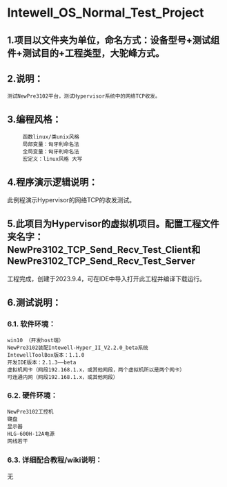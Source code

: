 # Intewell_OS_Normal_Test_Project


## 1.项目以文件夹为单位，命名方式：设备型号+测试组件+测试目的+工程类型，大驼峰方式。

## 2.说明：

    测试NewPre3102平台，测试Hypervisor系统中的网络TCP收发。

## 3.编程风格：

         函数linux/类unix风格
         局部变量：匈牙利命名法
         全局变量：匈牙利命名法
         宏定义：linux风格 大写
		 

## 4.程序演示逻辑说明：

此例程演示Hypervisor的网络TCP的收发测试。

## 5.此项目为Hypervisor的虚拟机项目。配置工程文件夹名字：NewPre3102_TCP_Send_Recv_Test_Client和NewPre3102_TCP_Send_Recv_Test_Server

工程完成，创建于2023.9.4，可在IDE中导入打开此工程并编译下载运行。


## 6.测试说明：

### 6.1. 软件环境：

	win10 （开发host端）
	NewPre3102装配Intewell-Hyper_II_V2.2.0_beta系统
	IntewellToolBox版本：1.1.0
	开发IDE版本：2.1.3——beta
	虚拟机网卡（网段192.168.1.x，或其他网段，两个虚拟机所以是两个网卡）
	可连通内网（网段192.168.1.x，或其他网段）

	
### 6.2. 硬件环境：

	NewPre3102工控机
	键盘
	显示器
	HLG-600H-12A电源
	网线若干

	
### 6.3. 详细配合教程/wiki说明：

无

